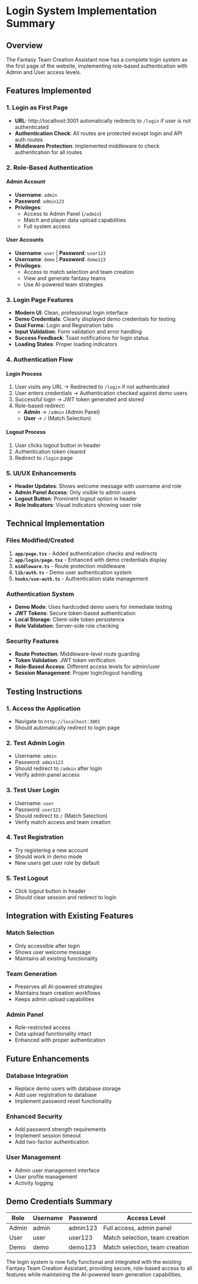 # Login System Implementation Summary

## Overview
The Fantasy Team Creation Assistant now has a complete login system as the first page of the website, implementing role-based authentication with Admin and User access levels.

## Features Implemented

### 1. Login as First Page
- **URL**: http://localhost:3001 automatically redirects to `/login` if user is not authenticated
- **Authentication Check**: All routes are protected except login and API auth routes
- **Middleware Protection**: Implemented middleware to check authentication for all routes

### 2. Role-Based Authentication

#### Admin Account
- **Username**: `admin`
- **Password**: `admin123`
- **Privileges**: 
  - Access to Admin Panel (`/admin`)
  - Match and player data upload capabilities
  - Full system access

#### User Accounts
- **Username**: `user` | **Password**: `user123`
- **Username**: `demo` | **Password**: `demo123`
- **Privileges**:
  - Access to match selection and team creation
  - View and generate fantasy teams
  - Use AI-powered team strategies

### 3. Login Page Features
- **Modern UI**: Clean, professional login interface
- **Demo Credentials**: Clearly displayed demo credentials for testing
- **Dual Forms**: Login and Registration tabs
- **Input Validation**: Form validation and error handling
- **Success Feedback**: Toast notifications for login status
- **Loading States**: Proper loading indicators

### 4. Authentication Flow

#### Login Process
1. User visits any URL → Redirected to `/login` if not authenticated
2. User enters credentials → Authentication checked against demo users
3. Successful login → JWT token generated and stored
4. Role-based redirect:
   - **Admin** → `/admin` (Admin Panel)
   - **User** → `/` (Match Selection)

#### Logout Process
1. User clicks logout button in header
2. Authentication token cleared
3. Redirect to `/login` page

### 5. UI/UX Enhancements
- **Header Updates**: Shows welcome message with username and role
- **Admin Panel Access**: Only visible to admin users
- **Logout Button**: Prominent logout option in header
- **Role Indicators**: Visual indicators showing user role

## Technical Implementation

### Files Modified/Created
1. **`app/page.tsx`** - Added authentication checks and redirects
2. **`app/login/page.tsx`** - Enhanced with demo credentials display
3. **`middleware.ts`** - Route protection middleware
4. **`lib/auth.ts`** - Demo user authentication system
5. **`hooks/use-auth.ts`** - Authentication state management

### Authentication System
- **Demo Mode**: Uses hardcoded demo users for immediate testing
- **JWT Tokens**: Secure token-based authentication
- **Local Storage**: Client-side token persistence
- **Role Validation**: Server-side role checking

### Security Features
- **Route Protection**: Middleware-level route guarding
- **Token Validation**: JWT token verification
- **Role-Based Access**: Different access levels for admin/user
- **Session Management**: Proper login/logout handling

## Testing Instructions

### 1. Access the Application
- Navigate to `http://localhost:3001`
- Should automatically redirect to login page

### 2. Test Admin Login
- Username: `admin`
- Password: `admin123`
- Should redirect to `/admin` after login
- Verify admin panel access

### 3. Test User Login
- Username: `user`
- Password: `user123`
- Should redirect to `/` (Match Selection)
- Verify match access and team creation

### 4. Test Registration
- Try registering a new account
- Should work in demo mode
- New users get user role by default

### 5. Test Logout
- Click logout button in header
- Should clear session and redirect to login

## Integration with Existing Features

### Match Selection
- Only accessible after login
- Shows user welcome message
- Maintains all existing functionality

### Team Generation
- Preserves all AI-powered strategies
- Maintains team creation workflows
- Keeps admin upload capabilities

### Admin Panel
- Role-restricted access
- Data upload functionality intact
- Enhanced with proper authentication

## Future Enhancements

### Database Integration
- Replace demo users with database storage
- Add user registration to database
- Implement password reset functionality

### Enhanced Security
- Add password strength requirements
- Implement session timeout
- Add two-factor authentication

### User Management
- Admin user management interface
- User profile management
- Activity logging

## Demo Credentials Summary

| Role  | Username | Password | Access Level |
|-------|----------|----------|--------------|
| Admin | admin    | admin123 | Full access, admin panel |
| User  | user     | user123  | Match selection, team creation |
| Demo  | demo     | demo123  | Match selection, team creation |

The login system is now fully functional and integrated with the existing Fantasy Team Creation Assistant, providing secure, role-based access to all features while maintaining the AI-powered team generation capabilities.
